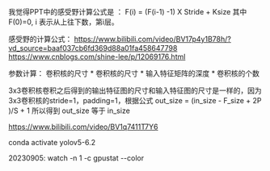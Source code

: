 


我觉得PPT中的感受野计算公式是 ： F(i) = (F(i-1) -1) X Stride + Ksize  其中 F(0)=0, i 表示从上往下数，第i层。

感受野的计算公式：
    https://www.bilibili.com/video/BV17p4y1B78h/?vd_source=baaf037cb6fd369d88a01fa458647798
    https://www.cnblogs.com/shine-lee/p/12069176.html


参数计算：
    卷积核的尺寸 * 卷积核的尺寸 * 输入特征矩阵的深度 * 卷积核的个数


3x3卷积核卷积之后得到的输出特征图的尺寸和输入特征图的尺寸是一样的，因为3x3卷积核的stride=1，padding=1，根据公式 out_size = (in_size - F_size + 2P )/S + 1 所以得到 out_size 等于 in_size


https://www.bilibili.com/video/BV1q7411T7Y6


conda activate yolov5-6.2

20230905:
    watch -n 1 -c gpustat --color
    